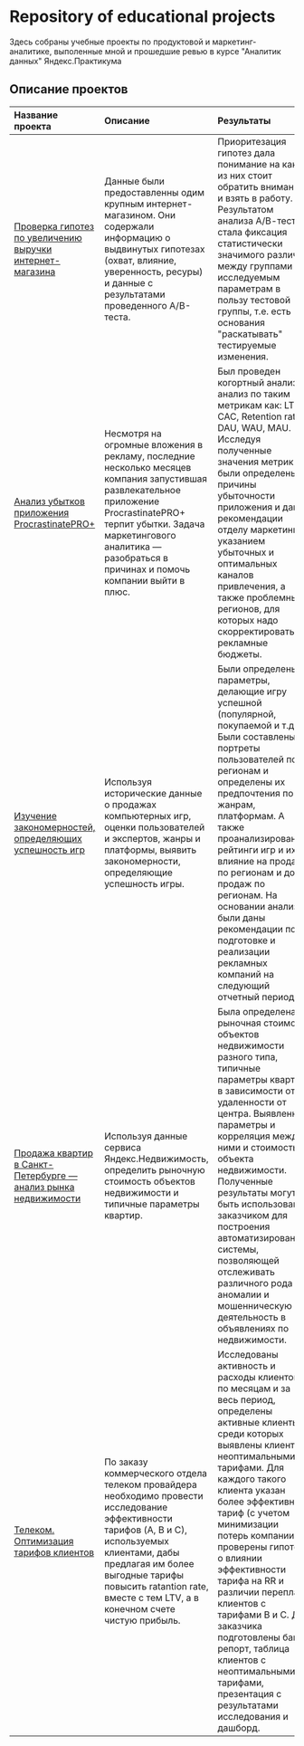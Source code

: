 # Repository of educational projects

Здесь собраны учебные проекты по продуктовой и маркетинг-аналитике, выполенные мной и прошедшие ревью в курсе "Аналитик данных" Яндекс.Практикума

## Описание проектов

| Название проекта | Описание | Результаты | Используемые библиотеки | 
| :---------------------- | :---------------------- | :---------------------- | :---------------------- |
|[Проверка гипотез по увеличению выручки интернет-магазина](https://github.com/altovivan/Analytics_project/tree/master/yandex_praktikum_projects/AB_test)|Данные были предоставленны одим крупным интернет-магазином. Они содержали информацию о выдвинутых гипотезах (охват, влияние, уверенность, ресуры) и данные с результатами проведенного А/В-теста.| Приоритезация гипотез дала понимание на какие из них стоит обратить внимание и взять в работу. Результатом анализа А/В-теста стала фиксация статистически значимого различия между группами по исследуемым параметрам в пользу тестовой группы, т.е. есть основания "раскатывать" тестируемые изменения.| *pandas*, *matplotlib.pyplot*, *datetime*, *numpy*, *skipy*, *skipy.stat*|
|[Анализ убытков приложения ProcrastinatePRO+](https://github.com/altovivan/Analytics_project/tree/master/yandex_praktikum_projects/Analysis_of_bussines_indicators)|Несмотря на огромные вложения в рекламу, последние несколько месяцев компания запустившая развлекательное приложение ProcrastinatePRO+ терпит убытки. Задача маркетингового аналитика — разобраться в причинах и помочь компании выйти в плюс.| Был проведен когортный анализ и анализ по таким метрикам как: LTV, CAC, Retention rate, DAU, WAU, MAU. Исследуя полученные значения метрик были определены причины убыточности приложения и даны рекомендации отделу маркетинга с указанием убыточных и оптимальных каналов привлечения, а также проблемных регионов, для которых надо скорректировать рекламные бюджеты.|*pandas*, *seaborn*, *datetime*, *timedelta*, *matplotlib*, *numpy*, *statistics*|
|[Изучение закономерностей, определяющих успешность игр](https://github.com/altovivan/Analytics_project/tree/master/yandex_praktikum_projects/Analytics_for_game_dev)| Используя исторические данные о продажах компьютерных игр, оценки пользователей и экспертов, жанры и платформы, выявить закономерности, определяющие успешность игры. |Были определены параметры, делающие игру успешной (популярной, покупаемой и т.д.). Были составлены портреты пользователей по регионам и определены их предпочтения по жанрам, платформам. А также проанализированы рейтинги игр и их влияние на продажи по регионам и доли продаж по регионам. На основании анализа были даны рекомендации по подготовке и реализации рекламных компаний на следующий отчетный период.|*pandas*, *seaborn*, *datetime*, *timedelta*, *matplotlib.pyplot*, *numpy*, *skipy*|
|[Продажа квартир в Санкт-Петербурге — анализ рынка недвижимости](https://github.com/altovivan/Analytics_project/tree/master/yandex_praktikum_projects/Realty_SPB)|Используя данные сервиса Яндекс.Недвижимость, определить рыночную стоимость объектов недвижимости и типичные параметры квартир.| Была определена рыночная стоимость объектов недвижимости разного типа, типичные параметры квартир, в зависимости от удаленности от центра. Выявленны параметры и корреляция между ними и стоимостью объекта недвижимости. Полученные результаты могут быть использованы заказчиком для построения автоматизированной системы, позволяющей отслеживать различного рода аномалии и мошенническую деятельность в объявлениях по недвижимости.|*pandas*, *seaborn*, *datetime*, *random*, *requests*, *urllib*, *json*, *geopy*.|
|[Телеком. Оптимизация тарифов клиентов](https://github.com/altovivan/Analytics_project/tree/master/yandex_praktikum_projects/Telecom)|По заказу коммерческого отдела телеком провайдера необходимо провести исследование эффективности тарифов (A, B и С), используемых клиентами, дабы предлагая им более выгодные тарифы повысить ratantion rate, вместе с тем LTV, а в конечном счете чистую прибыль.| Исследованы активность и расходы клиентов по месяцам и за весь период, определены активные клиенты, среди которых выявлены клиенты с неоптимальными тарифами. Для каждого такого клиента указан более эффективный тариф (с учетом минимизации потерь компании), проверены гипотезы о влиянии эффективности тарифа на RR и различии переплат у клиентов с тарифами B и С. Для заказчика подготовлены баг-репорт, таблица клиентов с неоптимальными тарифами, презентация с результатами исследования и дашборд.| *pandas*, *pytz*, *matplotlib*, *datetime*, *numpy*, *seaborn*, *plotly*, *plotly.io*, *plotly.offline*, *chain*, *scipy*, *math*, *statistics*.|
